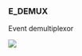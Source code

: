 ### E\_DEMUX

Event demultiplexor

![](https://user-images.githubusercontent.com/113907528/204897696-f71c191f-099b-40f9-b861-6e94bb89c3ff.png)
